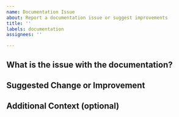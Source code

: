 ```yaml
---
name: Documentation Issue
about: Report a documentation issue or suggest improvements
title: ''
labels: documentation
assignees: ''

---
```


## What is the issue with the documentation?


## Suggested Change or Improvement


## Additional Context (optional)

